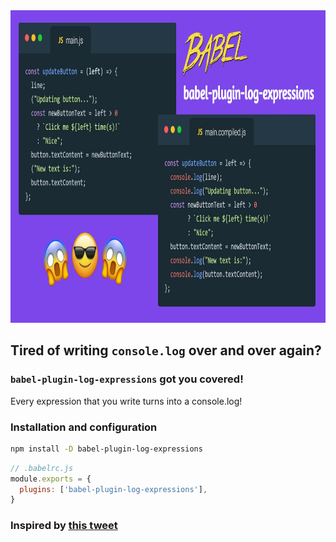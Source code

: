 <img height="500" src="/banner.jpg" alt="plugin banner">

## Tired of writing `console.log` over and over again?
### `babel-plugin-log-expressions` got you covered!
Every expression that you write turns into a console.log!

### Installation and configuration
```bash
npm install -D babel-plugin-log-expressions
```
```js
// .babelrc.js
module.exports = {
  plugins: ['babel-plugin-log-expressions'],
}
```

### Inspired by [this tweet](https://twitter.com/temoncher/status/1596858308681695233?s=46&t=tVWmCyQuVzf_A8IGcw6KyA)
